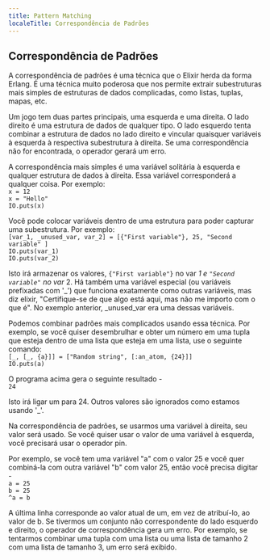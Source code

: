 ```yaml
---
title: Pattern Matching
localeTitle: Correspondência de Padrões
---
```

## Correspondência de Padrões

A correspondência de padrões é uma técnica que o Elixir herda da forma Erlang. É uma técnica muito poderosa que nos permite extrair subestruturas mais simples de estruturas de dados complicadas, como listas, tuplas, mapas, etc.

Um jogo tem duas partes principais, uma esquerda e uma direita. O lado direito é uma estrutura de dados de qualquer tipo. O lado esquerdo tenta combinar a estrutura de dados no lado direito e vincular quaisquer variáveis ​​à esquerda à respectiva subestrutura à direita. Se uma correspondência não for encontrada, o operador gerará um erro.

A correspondência mais simples é uma variável solitária à esquerda e qualquer estrutura de dados à direita. Essa variável corresponderá a qualquer coisa. Por exemplo:  
`x = 12`  
`x = "Hello"`  
`IO.puts(x)`

Você pode colocar variáveis ​​dentro de uma estrutura para poder capturar uma subestrutura. Por exemplo:  
`[var_1, _unused_var, var_2] = [{"First variable"}, 25, "Second variable" ]`  
`IO.puts(var_1)`  
`IO.puts(var_2)`

Isto irá armazenar os valores, `{"First variable"}` no var _1 e `"Second variable"` no var_ 2. Há também uma variável especial (ou variáveis ​​prefixadas com '\_') que funciona exatamente como outras variáveis, mas diz elixir, "Certifique-se de que algo está aqui, mas não me importo com o que é". No exemplo anterior, \_unused\_var era uma dessas variáveis.

Podemos combinar padrões mais complicados usando essa técnica. Por exemplo, se você quiser desembrulhar e obter um número em uma tupla que esteja dentro de uma lista que esteja em uma lista, use o seguinte comando:  
`[_, [_, {a}]] = ["Random string", [:an_atom, {24}]]`  
`IO.puts(a)`

O programa acima gera o seguinte resultado -  
`24`

Isto irá ligar um para 24. Outros valores são ignorados como estamos usando '\_'.

Na correspondência de padrões, se usarmos uma variável à direita, seu valor será usado. Se você quiser usar o valor de uma variável à esquerda, você precisará usar o operador pin.

Por exemplo, se você tem uma variável "a" com o valor 25 e você quer combiná-la com outra variável "b" com valor 25, então você precisa digitar -  
`a = 25`  
`b = 25`  
`^a = b`

A última linha corresponde ao valor atual de um, em vez de atribuí-lo, ao valor de b. Se tivermos um conjunto não correspondente do lado esquerdo e direito, o operador de correspondência gera um erro. Por exemplo, se tentarmos combinar uma tupla com uma lista ou uma lista de tamanho 2 com uma lista de tamanho 3, um erro será exibido.